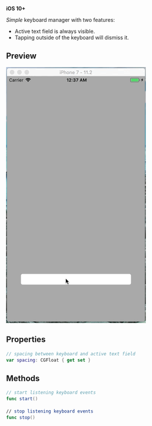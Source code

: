 **iOS 10+**

*Simple* keyboard manager with two features:

* Active text field is always visible.
* Tapping outside of the keyboard will dismiss it.

## Preview

![Preview](preview.gif)

## Properties

```swift
// spacing between keyboard and active text field
var spacing: CGFloat { get set }
```

## Methods

```swift
// start listening keyboard events
func start()

// stop listening keyboard events
func stop()
```
